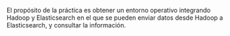El propósito de la práctica es obtener un entorno operativo integrando Hadoop y Elasticsearch en el que se pueden enviar datos desde Hadoop a Elasticsearch, y consultar la información.
